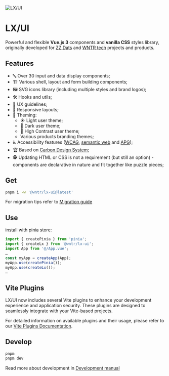 ![LX/UI](https://raw.githubusercontent.com/wntrtech/lx-ui/main/public/imgs/cover.png)

# LX/UI

Powerful and flexible **Vue.js 3** components and **vanilla CSS** styles library, originally developed for [ZZ Dats](https://zzdats.lv) and [WNTR tech](https://wntr.tech) projects and products.

## Features

- 🔤 Over 30 input and data display components;
- 🏗️ Various shell, layout and form building components;
- 🖼️ SVG icons library (including multiple styles and brand logos);
- 🛠️ Hooks and utils;
- 📘 UX guidelines;
- 📐 Responsive layouts;
- 🎨 Theming:
  - ☀️ Light user theme;
  - 🌙 Dark user theme;
  - 🔆 High Contrast user theme;
  - Various products branding themes;
- ♿ Accessibility features ([WCAG](https://www.w3.org/WAI/standards-guidelines/wcag/), [semantic web](https://en.wikipedia.org/wiki/Semantic_Web) and [APG](https://www.w3.org/WAI/ARIA/apg/patterns/));
- 🏆 Based on [Carbon Design System](https://carbondesignsystem.com/);
- 🕵️ Updating HTML or CSS is not a requirement (but still an option) - components are declarative in nature and fit together like puzzle pieces;

## Get

```bash
pnpm i -w '@wntr/lx-ui@latest'
```

For migration tips refer to [Migration guide](https://github.com/wntrtech/lx-ui/blob/main/MIGRATION.md)

## Use

install with pinia store:

```js
import { createPinia } from 'pinia';
import { createLx } from '@wntr/lx-ui';
import App from '@/App.vue';
…
const myApp = createApp(App);
myApp.use(createPinia());
myApp.use(createLx());
…
```

## Vite Plugins

LX/UI now includes several Vite plugins to enhance your development experience and application security. These plugins are designed to seamlessly integrate with your Vite-based projects.

For detailed information on available plugins and their usage, please refer to our [Vite Plugins Documentation](./VITE_PLUGINS.md).

## Develop

```bash
pnpm
pnpm dev
```

Read more about development in [Development manual](https://github.com/wntrtech/lx-ui/blob/main/DEVELOPMENT.md)
